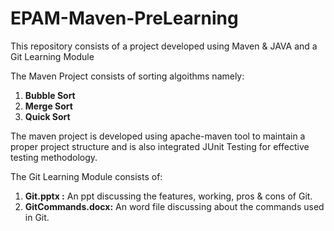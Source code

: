 # EPAM-Maven-PreLearning
This repository consists of a project developed using Maven &amp; JAVA and a Git Learning Module

The Maven Project consists of sorting algoithms namely: 
1. **Bubble Sort**
2. **Merge Sort**
3. **Quick Sort**

The maven project is developed using apache-maven tool to maintain a proper project structure and is also integrated JUnit Testing for effective testing methodology. 

The Git Learning Module consists of:
1. **Git.pptx :** An ppt discussing the features, working, pros & cons of Git.
2. **GitCommands.docx:** An word file discussing about the commands used in Git.
